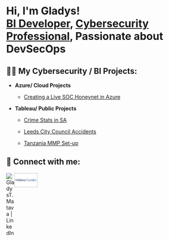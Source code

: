 <h1>Hi, I'm Gladys! <br/><a href="https://github.com/Gladys-TM">BI Developer</a>, <a href="https://www.linkedin.com/in/gladys-t-m/">Cybersecurity Professional</a>, Passionate about DevSecOps</a>
<h2>👨‍💻 My Cybersecurity / BI Projects:</h2>

- <b>Azure/ Cloud Projects</b>
  - [Creating a Live SOC Honeynet in Azure](https://github.com/Gladys-TM/Cloud-Azure-SOC)


- <b>Tableau/ Public Projects</b>
  - [Crime Stats in SA](https://public.tableau.com/views/CrimeStatsSouthAfrica/SouthAfricaCrimeStats2005-2016?:language=en-US&:sid=&:display_count=n&:origin=viz_share_link)
 
  - [Leeds City Council Accidents](https://public.tableau.com/views/LeedsCityCouncilAccidentReport2016-2018_twbx_/AccidentsStatistics2016-2018?:language=en-US&:sid=&:display_count=n&:origin=viz_share_link)
 
  - [Tanzania MMP Set-up](https://public.tableau.com/app/profile/gladys.t.matava/viz/TanzaniaMobileMoneyPointsSet-upPlan1/NewMMPSet-upPlan#1)
 
 

 
 
 
    

 

 

<h2> 🤳 Connect with me:</h2>

[<img align="left" alt="GladysT.Matava | LinkedIn" width="22px" src="https://cdn.jsdelivr.net/npm/simple-icons@v3/icons/linkedin.svg" />][linkedin]
[<img align="center" alt="GladysT.Matava | Tableau Public" width="62px" length="20px" src="https://github.com/Gladys-TM/Gladys-TM/blob/main/Tableau_logo_crop.jpg_resized_460_.png" />][tableaupublic]

[linkedin]: https://linkedin.com/in/gladys-t-m-b750b719
[tableaupublic]: https://public.tableau.com/app/profile/gladys.t.matava/vizzes



